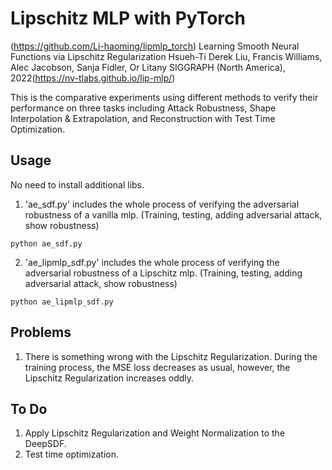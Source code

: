 # Lipschitz MLP with PyTorch
(https://github.com/Li-haoming/lipmlp_torch)
Learning Smooth Neural Functions via Lipschitz Regularization Hsueh-Ti Derek Liu, Francis Williams, Alec Jacobson, Sanja Fidler, Or Litany SIGGRAPH (North America), 2022(https://nv-tlabs.github.io/lip-mlp/)

This is the comparative experiments using different methods to verify their performance on three tasks including Attack Robustness, Shape Interpolation & Extrapolation, and Reconstruction with Test Time Optimization.

## Usage
No need to install additional libs.
1. 'ae_sdf.py' includes the whole process of verifying the adversarial robustness of a vanilla mlp. (Training, testing, adding adversarial attack, show robustness)
```
python ae_sdf.py
```
2. 'ae_lipmlp_sdf.py' includes the whole process of verifying the adversarial robustness of a Lipschitz mlp. (Training, testing, adding adversarial attack, show robustness)
```
python ae_lipmlp_sdf.py
```
## Problems
1. There is something wrong with the Lipschitz Regularization. During the training process, the MSE loss decreases as usual, however, the Lipschitz Regularization increases oddly.
## To Do
1. Apply Lipschitz Regularization and Weight Normalization to the DeepSDF.
2. Test time optimization.

